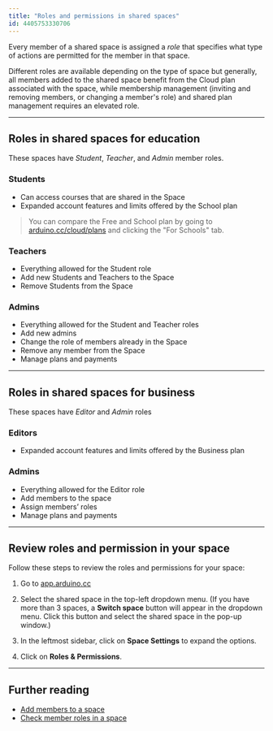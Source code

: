 ```yaml
---
title: "Roles and permissions in shared spaces"
id: 4405753330706
---
```


Every member of a shared space is assigned a _role_ that specifies what type of actions are permitted for the member in that space.

Different roles are available depending on the type of space but generally, all members added to the shared space benefit from the Cloud plan associated with the space, while membership management (inviting and removing members, or changing a member's role) and shared plan management requires an elevated role.

---

## Roles in shared spaces for education

These spaces have _Student_, _Teacher_, and _Admin_ member roles.

### Students

* Can access courses that are shared in the Space
* Expanded account features and limits offered by the School plan

> You can compare the Free and School plan by going to [arduino.cc/cloud/plans](https://cloud.arduino.cc/plans) and clicking the "For Schools" tab.

### Teachers

* Everything allowed for the Student role
* Add new Students and Teachers to the Space
* Remove Students from the Space

### Admins

* Everything allowed for the Student and Teacher roles
* Add new admins
* Change the role of members already in the Space
* Remove any member from the Space
* Manage plans and payments

---

## Roles in shared spaces for business

These spaces have _Editor_ and _Admin_ roles

### Editors

* Expanded account features and limits offered by the Business plan

### Admins

* Everything allowed for the Editor role
* Add members to the space
* Assign members’ roles
* Manage plans and payments

---

## Review roles and permission in your space

Follow these steps to review the roles and permissions for your space:

1. Go to [app.arduino.cc](https://app.arduino.cc/)

2. Select the shared space in the top-left dropdown menu. (If you have more than 3 spaces, a **Switch space** button will appear in the dropdown menu. Click this button and select the shared space in the pop-up window.)

3. In the leftmost sidebar, click on **Space Settings** to expand the options.

4. Click on **Roles & Permissions**.

---

## Further reading

* [Add members to a space](https://support.arduino.cc/hc/en-us/articles/360011787820-Add-members-to-a-space)
* [Check member roles in a space](https://support.arduino.cc/hc/en-us/articles/4406386358290-Check-member-roles-in-a-space)
